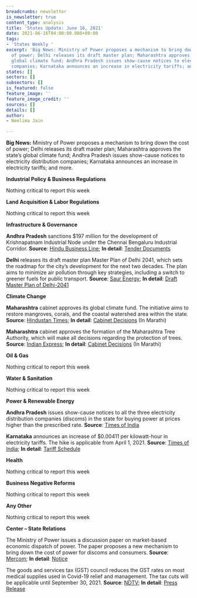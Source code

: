 ```yaml
---
breadcrumbs: newsletter
is_newsletter: true
content_type: analysis
title: 'States Update: June 16, 2021'
date: 2021-06-16T04:00:00.000+00:00
tags:
- 'States Weekly '
excerpt: 'Big News: Ministry of Power proposes a mechanism to bring down the cost
  of power; Delhi releases its draft master plan; Maharashtra approves the state’s
  global climate fund; Andhra Pradesh issues show-cause notices to electricity distribution
  companies; Karnataka announces an increase in electricity tariffs; and more.'
states: []
sectors: []
subsectors: []
is_featured: false
feature_image: ''
feature_image_credit: ''
sources: []
details: []
author:
- Neelima Jain

---
```

**Big News:** Ministry of Power proposes a mechanism to bring down the cost of power; Delhi releases its draft master plan; Maharashtra approves the state’s global climate fund; Andhra Pradesh issues show-cause notices to electricity distribution companies; Karnataka announces an increase in electricity tariffs; and more.

**Industrial Policy & Business Regulations**

Nothing critical to report this week

**Land Acquisition & Labor Regulations**

Nothing critical to report this week

**Infrastructure & Governance**

**Andhra Pradesh** sanctions $197 million for the development of Krishnapatnam Industrial Node under the Chennai Bengaluru Industrial Corridor. **Source**: [Hindu Business Line](https://www.thehindubusinessline.com/news/ap-govt-sanctions-1448-cr-of-krishnapatnam-industrial-node/article34794878.ece); **In detail**: [Tender Documents](https://judicialpreview.ap.gov.in/project-documents?project=ea88e51f4d0d324ae89dcbd2fd49fc7665616662386661626365613432616536363165373066663034643239623030646566623363663938346561323161393636626238363361613535353332306335a4725e)

**Delhi** releases its draft master plan Master Plan of Delhi 2041, which sets the roadmap for the city’s development for the next two decades. The plan aims to minimize air pollution through key strategies, including a switch to greener fuels for public transport. **Source**: [Saur Energy](https://www.saurenergy.com/solar-energy-news/delhis-2041-draft-master-plan-foresees-50-percent-energy-from-renewables); **In detail**: [Draft Master Plan of Delhi-2041](https://dda.org.in/MPD_2041.aspx)

**Climate Change**

**Maharashtra** cabinet approves its global climate fund. The initiative aims to restore mangroves, corals, and the coastal watershed area within the state. **Source**: [Hindustan Times](https://www.hindustantimes.com/cities/mumbai-news/maharashtra-cabinet-nod-for-climate-fund-plan-for-coastal-restoration-101623436296467.html); **In detail**: [Cabinet Decisions](https://www.maharashtra.gov.in/Site/upload/CabinetDecision/English/10-06-2021%20Cabinet%20Decision%20(Meeting%20No.70).pdf) (In Marathi)

**Maharashtra** cabinet approves the formation of the Maharashtra Tree Authority, which will make all decisions regarding the protection of trees. **Source**: [Indian Express](https://indianexpress.com/article/cities/mumbai/maharashtra-cabinet-nod-to-proposed-amendments-for-protection-of-heritage-trees-7353577/); **In detail**: [Cabinet Decisions](https://www.maharashtra.gov.in/Site/upload/CabinetDecision/English/10-06-2021%20Cabinet%20Decision%20(Meeting%20No.70).pdf) (In Marathi)

**Oil & Gas**

Nothing critical to report this week

**Water & Sanitation**

Nothing critical to report this week

**Power & Renewable Energy**

**Andhra Pradesh** issues show-cause notices to all the three electricity distribution companies (discoms) in the state for buying power at prices higher than the prescribed rate. **Source**: [Times of India](https://timesofindia.indiatimes.com/city/amaravati/andhra-pradesh-electricity-regulatory-commission-issues-notices-to-discoms-for-buying-power-at-higher-price/articleshow/83423223.cms)

**Karnataka** announces an increase of $0.00411 per kilowatt-hour in electricity tariffs. The hike is applicable from April 1, 2021. **Source**: [Times of India](https://timesofindia.indiatimes.com/city/bengaluru/karnataka-power-tariff-up-by-30-paise-per-unit-on-average/articleshow/83379225.cms); **In detail**: [Tariff Schedule](https://karunadu.karnataka.gov.in/kerc/Tariff%20Order%202021/Final%20Revised%20Retail%20Supply%20Schedule%20for%20FY21.pdf)

**Health**

Nothing critical to report this week

**Business Negative Reforms**

Nothing critical to report this week

**Any Other**

Nothing critical to report this week

**Center – State Relations**

The Ministry of Power issues a discussion paper on market-based economic dispatch of power. The paper proposes a new mechanism to bring down the cost of power for discoms and consumers. **Source**: [Mercom](https://mercomindia.com/ministry-proposes-new-mechanism/); **In detail**: [Notice](https://powermin.gov.in/sites/default/files/webform/notices/Seeking_comments_on_Discussion_Paper_on_Market_Based_Economic_Dispatch_MBED.pdf)

The goods and services tax (GST) council reduces the GST rates on most medical supplies used in Covid-19 relief and management. The tax cuts will be applicable until September 30, 2021. **Source**: [NDTV](https://www.ndtv.com/business/gst-council-meeting-2021-finance-minister-nirmala-sitharaman-chairs-44th-gst-meet-check-tax-cut-on-covid-essentials-black-fungus-medicine-2462294); **In detail**: [Press Release](https://pib.gov.in/PressReleasePage.aspx?PRID=1726525)
